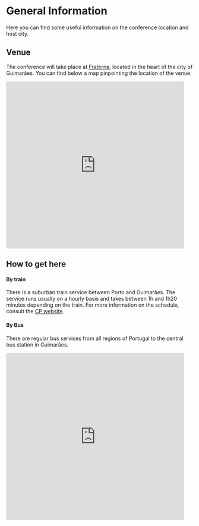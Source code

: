 # General Information

Here you can find some useful information on the conference location and host city.

## Venue 

The conference will take place at [Fraterna](https://www.fraterna.org/), located in the heart of the city of Guimarães. You can find below a map pinpointing the location of the venue.

<iframe src="https://www.google.com/maps/embed?pb=!1m18!1m12!1m3!1d503.56742358285464!2d-8.293301414995154!3d41.439106257514055!2m3!1f0!2f0!3f0!3m2!1i1024!2i768!4f13.1!3m3!1m2!1s0xd24efc45faa6439%3A0x588b0f7873ad0517!2sFraterna-%20Centro%20Comunit%C3%A1rio%20de%20Solidariedade%20e%20Integra%C3%A7%C3%A3o%20Social!5e1!3m2!1sen!2spt!4v1712607980540!5m2!1sen!2spt" width="95%" height="450" style="border:0;" allowfullscreen="" loading="lazy" referrerpolicy="no-referrer-when-downgrade"></iframe>

## How to get here 

#### By train 

There is a suburban train service between Porto and Guimarães. The service runs usually on a hourly basis and takes between 1h and 1h20 minutes depending on the train. For more information on the schedule, consult the [CP website](https://www.cp.pt/StaticFiles/horarios/urbanos-porto/comboios-urbanos-porto-guimaraes.pdf).

#### By Bus 

There are regular bus services from all regions of Portugal to the central bus station in Guimarães.

<iframe src="https://www.google.com/maps/embed?pb=!1m18!1m12!1m3!1d1213.4399751066853!2d-8.304421329909339!3d41.44099268760594!2m3!1f0!2f0!3f0!3m2!1i1024!2i768!4f13.1!3m3!1m2!1s0xd24efe75512b9e1%3A0xca0112af53fab857!2zRXN0YcOnw6NvIFJvZG92acOhcmlhIGRlIEd1aW1hcsOjZXM!5e1!3m2!1sen!2spt!4v1712609000552!5m2!1sen!2spt" width="95%" height="450" style="border:0;" allowfullscreen="" loading="lazy" referrerpolicy="no-referrer-when-downgrade"></iframe>

